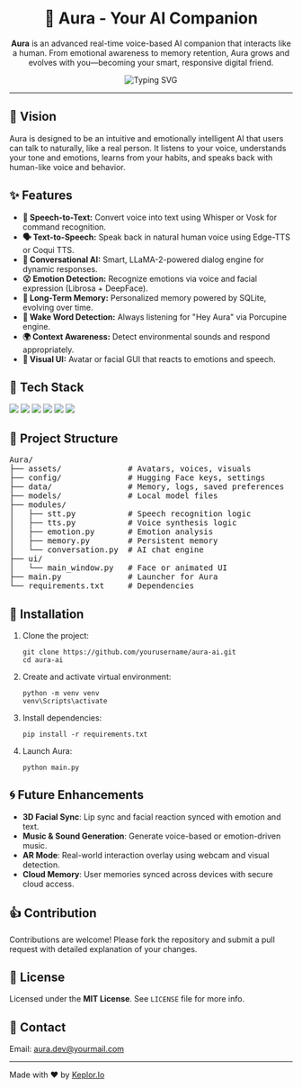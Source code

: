 <h1 align="center">🌟 Aura - Your AI Companion</h1>

<p align="center">
  <strong>Aura</strong> is an advanced real-time voice-based AI companion that interacts like a human. From emotional awareness to memory retention, Aura grows and evolves with you—becoming your smart, responsive digital friend.
</p>

<div align="center">
  <img src="https://readme-typing-svg.herokuapp.com?font=Fira+Code&size=22&pause=1000&color=FF69B4&center=true&vCenter=true&width=435&lines=Real-Time+Voice+AI;Emotion+Aware+and+Responsive;Listens%2C+Learns%2C+Talks" alt="Typing SVG">
</div>

------

<h2 align="left">🌌 Vision</h2>
<p>
Aura is designed to be an intuitive and emotionally intelligent AI that users can talk to naturally, like a real person. It listens to your voice, understands your tone and emotions, learns from your habits, and speaks back with human-like voice and behavior.
</p>

<h2 align="left">✨ Features</h2>
<ul>
  <li><strong>🎤 Speech-to-Text:</strong> Convert voice into text using Whisper or Vosk for command recognition.</li>
  <li><strong>🗣️ Text-to-Speech:</strong> Speak back in natural human voice using Edge-TTS or Coqui TTS.</li>
  <li><strong>🧠 Conversational AI:</strong> Smart, LLaMA-2-powered dialog engine for dynamic responses.</li>
  <li><strong>😮 Emotion Detection:</strong> Recognize emotions via voice and facial expression (Librosa + DeepFace).</li>
  <li><strong>📕 Long-Term Memory:</strong> Personalized memory powered by SQLite, evolving over time.</li>
  <li><strong>🚨 Wake Word Detection:</strong> Always listening for "Hey Aura" via Porcupine engine.</li>
  <li><strong>🌍 Context Awareness:</strong> Detect environmental sounds and respond appropriately.</li>
  <li><strong>🎨 Visual UI:</strong> Avatar or facial GUI that reacts to emotions and speech.</li>
</ul>

<h2 align="left">🔧 Tech Stack</h2>
<p align="left">
  <img src="https://img.shields.io/badge/Python-3776AB?style=for-the-badge&logo=python&logoColor=white"/>
  <img src="https://img.shields.io/badge/PyTorch-EE4C2C?style=for-the-badge&logo=pytorch&logoColor=white"/>
  <img src="https://img.shields.io/badge/HuggingFace-FFB000?style=for-the-badge&logo=huggingface&logoColor=white"/>
  <img src="https://img.shields.io/badge/Edge--TTS-blueviolet?style=for-the-badge"/>
  <img src="https://img.shields.io/badge/Whisper-brightgreen?style=for-the-badge"/>
  <img src="https://img.shields.io/badge/Tkinter_UI-FF69B4?style=for-the-badge"/>
</p>

<h2 align="left">📁 Project Structure</h2>
<pre>
Aura/
├── assets/              # Avatars, voices, visuals
├── config/              # Hugging Face keys, settings
├── data/                # Memory, logs, saved preferences
├── models/              # Local model files
├── modules/
│   ├── stt.py           # Speech recognition logic
│   ├── tts.py           # Voice synthesis logic
│   ├── emotion.py       # Emotion analysis
│   ├── memory.py        # Persistent memory
│   └── conversation.py  # AI chat engine
├── ui/
│   └── main_window.py   # Face or animated UI
├── main.py              # Launcher for Aura
└── requirements.txt     # Dependencies
</pre>

<h2 align="left">🚀 Installation</h2>
<ol>
  <li>Clone the project:
    <pre><code>git clone https://github.com/yourusername/aura-ai.git
cd aura-ai</code></pre>
  </li>
  <li>Create and activate virtual environment:
    <pre><code>python -m venv venv
venv\Scripts\activate</code></pre>
  </li>
  <li>Install dependencies:
    <pre><code>pip install -r requirements.txt</code></pre>
  </li>
  <li>Launch Aura:
    <pre><code>python main.py</code></pre>
  </li>
</ol>

<h2 align="left">🌀 Future Enhancements</h2>
<ul>
  <li><strong>3D Facial Sync</strong>: Lip sync and facial reaction synced with emotion and text.</li>
  <li><strong>Music & Sound Generation</strong>: Generate voice-based or emotion-driven music.</li>
  <li><strong>AR Mode</strong>: Real-world interaction overlay using webcam and visual detection.</li>
  <li><strong>Cloud Memory</strong>: User memories synced across devices with secure cloud access.</li>
</ul>

<h2 align="left">👍 Contribution</h2>
<p>
  Contributions are welcome! Please fork the repository and submit a pull request with detailed explanation of your changes.
</p>

<h2 align="left">📅 License</h2>
<p>
  Licensed under the <strong>MIT License</strong>. See <code>LICENSE</code> file for more info.
</p>

<h2 align="left">📧 Contact</h2>
<p>
  Email: <a href="mailto:aura.dev@yourmail.com">aura.dev@yourmail.com</a>
</p>

------

Made with ❤️ by <a href="https://github.com/keplor-io">Keplor.Io</a>
